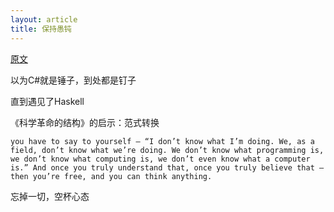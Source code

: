 ```yaml
---
layout: article
title: 保持愚钝
---
```


[原文](https://hmemcpy.com/2017/10/becoming-foolish/)

以为C#就是锤子，到处都是钉子

直到遇见了Haskell


《科学革命的结构》的启示：范式转换



```
you have to say to yourself – “I don’t know what I’m doing. We, as a field, don’t know what we’re doing. We don’t know what programming is, we don’t know what computing is, we don’t even know what a computer is.” And once you truly understand that, once you truly believe that – then you’re free, and you can think anything.
```

忘掉一切，空杯心态